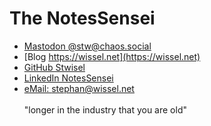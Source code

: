 # The NotesSensei

- [Mastodon @stw@chaos.social](https://chaos.social/@stw)
- [Blog https://wissel.net](https://wissel.net)
- [GitHub Stwisel](https://github.com/Stwissel)
- [LinkedIn NotesSensei](https://www.linkedin.com/in/notessensei/)
- [eMail: stephan@wissel.net](mailto:stephan@wissel.net)
  <br /><br />
  "longer in the industry that you are old"
